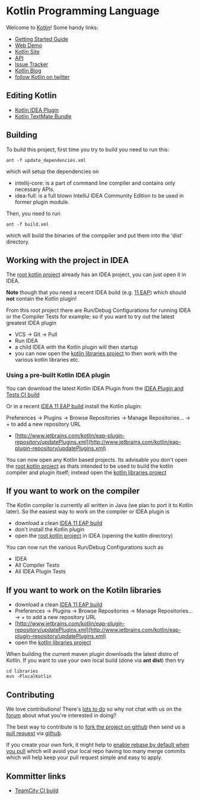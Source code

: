 # Kotlin Programming Language

Welcome to [Kotlin](http://www.jetbrains.com/kotlin)! Some handy links:

 * [Getting Started Guide](http://confluence.jetbrains.net/display/Kotlin/Getting+Started)
 * [Web Demo](http://kotlin-demo.jetbrains.com/)
 * [Kotlin Site](http://jetbrains.github.com/kotlin/)
 * [API](http://jetbrains.github.com/kotlin/versions/snapshot/apidocs/index.html)
 * [Issue Tracker](http://youtrack.jetbrains.com/issues/KT)
 * [Kotlin Blog](http://blog.jetbrains.com/kotlin/)
 * [follow Kotlin on twitter](http://twitter.com/#!/project_kotlin)

## Editing Kotlin

 * [Kotlin IDEA Plugin](http://hadihariri.com/2012/02/17/the-kotlin-journey-part-i-getting-things-set-up/)
 * [Kotlin TextMate Bundle](https://github.com/k33g/kotlin-textmate-bundle#readme)

## Building

To build this project, first time you try to build you need to run this:

    ant -f update_dependencies.xml

which will setup the dependencies on

* intellij-core: is a part of command line compiler and contains only necessary APIs.
* idea-full: is a full blown IntelliJ IDEA Community Edition to be used in former plugin module.

Then, you need to run

    ant -f build.xml
    
which will build the binaries of the comppiler and put them into the 'dist' directory.

## Working with the project in IDEA

The [root kotlin project](https://github.com/JetBrains/kotlin) already has an IDEA project, you can just open it in IDEA.

**Note** though that you need a recent IDEA build (e.g. [11 EAP](http://confluence.jetbrains.net/display/IDEADEV/IDEA+11.1+EAP)) which should **not** contain the Kotlin plugin!

From this root project there are Run/Debug Configurations for running IDEA or the Compiler Tests for example; so if you want to try out the latest greatest IDEA plugin

* VCS -> Git -> Pull
* Run IDEA
* a child IDEA with the Kotlin plugin will then startup
* you can now open the [kotlin libraries project](https://github.com/JetBrains/kotlin/libraries) to then work with the various kotlin libraries etc.

### Using a pre-built Kotlin IDEA plugin

You can download the latest Kotlin IDEA Plugin from the [IDEA Plugin and Tests CI build](http://teamcity.jetbrains.com/project.html?projectId=project67&tab=projectOverview)

Or in a recent [IDEA 11 EAP build](http://confluence.jetbrains.net/display/IDEADEV/IDEA+11.1+EAP) install the Kotlin plugin:

Preferences -> Plugins -> Browse Repositories -> Manage Repositories... -> + to add a new repository URL

 * [http://www.jetbrains.com/kotlin/eap-plugin-repository/updatePlugins.xml](http://www.jetbrains.com/kotlin/eap-plugin-repository/updatePlugins.xml)

You can now open any Kotlin based projects. Its advisable you don't open the [root kotlin project](https://github.com/JetBrains/kotlin) as thats intended to be used to
build the kotlin compiler and plugin itself; instead open the [kotlin libraries project](https://github.com/JetBrains/kotlin/libraries)


## If you want to work on the compiler

The Kotlin compiler is currently all written in Java (we plan to port it to Kotlin later). So the easiest way to work on the compiler or IDEA plugin is

* download a clean [IDEA 11 EAP build](http://confluence.jetbrains.net/display/IDEADEV/IDEA+11.1+EAP)
* don't install the Kotlin plugin
* open the [root kotlin project](https://github.com/JetBrains/kotlin) in IDEA (opening the kotlin directory)

You can now run the various Run/Debug Configurations such as

* IDEA
* All Compiler Tests
* All IDEA Plugin Tests


## If you want to work on the Kotiln libraries

* download a clean [IDEA 11 EAP build](http://confluence.jetbrains.net/display/IDEADEV/IDEA+11.1+EAP)
* Preferences -> Plugins -> Browse Repositories -> Manage Repositories... -> + to add a new repository URL
* [http://www.jetbrains.com/kotlin/eap-plugin-repository/updatePlugins.xml](http://www.jetbrains.com/kotlin/eap-plugin-repository/updatePlugins.xml)
* open the [kotlin libraries project](https://github.com/JetBrains/kotlin/libraries)

When building the current maven plugin downloads the latest distro of Kotlin. If you want to use your own local build (done via **ant dist**) then try

    cd libraries
    mvn -PlocalKotlin


## Contributing

We love contributions! There's [lots to do](http://youtrack.jetbrains.com/issues/KT) so why not chat
with us on the [forum](http://devnet.jetbrains.net/community/kotlin?view=discussions) about what you're interested in doing?

The best way to contribute is to [fork the project on github](http://help.github.com/fork-a-repo/) then send us a
[pull request](http://help.github.com/send-pull-requests/) via [github](http://github.com).

If you create your own fork, it might help to [enable rebase by default when you pull](http://d.strelau.net/post/47338904/git-pull-rebase-by-default)
which will avoid your local repo having too many merge commits which will help keep your pull request simple and easy to apply.


## Kommitter links

* [TeamCity CI build](http://teamcity.jetbrains.com/project.html?projectId=project67&tab=projectOverview)